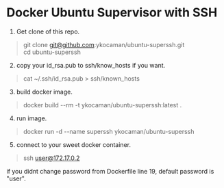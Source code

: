 Docker Ubuntu Supervisor with SSH
===================

1) Get clone of this repo.

> git clone git@github.com:ykocaman/ubuntu-superssh.git  
> cd ubuntu-superssh

2) copy your id_rsa.pub to ssh/know_hosts if you want.

> cat ~/.ssh/id_rsa.pub > ssh/known_hosts

3) build docker image.

> docker build --rm -t ykocaman/ubuntu-superssh:latest .

4) run image.

> docker run -d --name superssh ykocaman/ubuntu-superssh

5) connect to your sweet docker container.

> ssh user@172.17.0.2

if you didnt change password from Dockerfile line 19, default password is "user".

